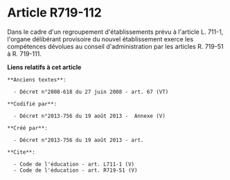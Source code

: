 # Article R719-112

Dans le cadre d'un regroupement d'établissements prévu à l'article L. 711-1, l'organe délibérant provisoire du nouvel
établissement exerce les compétences dévolues au conseil d'administration par les articles R. 719-51 à R. 719-111.

**Liens relatifs à cet article**

	**Anciens textes**:

	  - Décret n°2008-618 du 27 juin 2008 - art. 67 (VT)

	**Codifié par**:

	  - Décret n°2013-756 du 19 août 2013 -  Annexe (V)

	**Créé par**:

	  - Décret n°2013-756 du 19 août 2013 - art.

	**Cite**:

	  - Code de l'éducation - art. L711-1 (V)
	  - Code de l'éducation - art. R719-51 (V)
